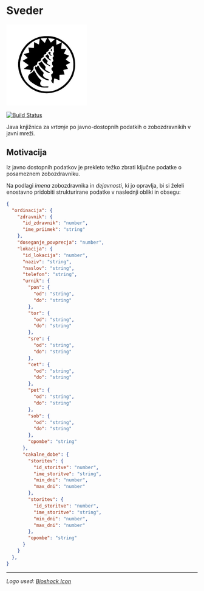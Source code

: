 # Sveder

![Logo](logo.png)

[![Build Status](https://travis-ci.com/Glusk/sveder.svg?branch=master)](https://travis-ci.com/Glusk/sveder)

Java knjižnica za *vrtanje* po javno-dostopnih podatkih o zobozdravnikih v
javni mreži.

## Motivacija

Iz javno dostopnih podatkov je prekleto težko zbrati ključne podatke o posameznem zobozdravniku.

Na podlagi *imena* zobozdravnika in *dejavnosti*, ki jo opravlja, bi si želeli enostavno  pridobiti
strukturirane podatke v naslednji obliki in obsegu:

``` json
{
  "ordinacija": {
    "zdravnik": {
      "id_zdravnik": "number",
      "ime_priimek": "string"
    },
    "doseganje_povprecja": "number",
    "lokacija": {
      "id_lokacija": "number",
      "naziv": "string",
      "naslov": "string",
      "telefon": "string",
      "urnik": {
        "pon": {
          "od": "string",
          "do": "string"
        },
        "tor": {
          "od": "string",
          "do": "string"
        },
        "sre": {
          "od": "string",
          "do": "string"
        },
        "cet": {
          "od": "string",
          "do": "string"
        },
        "pet": {
          "od": "string",
          "do": "string"
        },
        "sob": {
          "od": "string",
          "do": "string"
        },
        "opombe": "string"
      },
      "cakalne_dobe": {
        "storitev": {
          "id_storitve": "number",
          "ime_storitve": "string",
          "min_dni": "number",
          "max_dni": "number"
        },
        "storitev": {
          "id_storitve": "number",
          "ime_storitve": "string",
          "min_dni": "number",
          "max_dni": "number"
        },
        "opombe": "string"
      }
    }
  },
}
```

---

*Logo used: <a href="https://vectorified.com/bioshock-icon">Bioshock Icon</a>*
